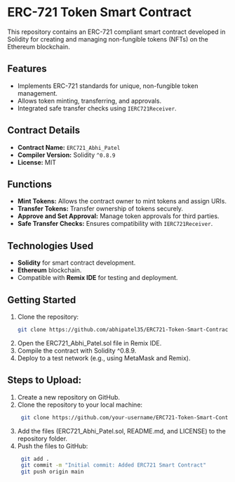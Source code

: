 # ERC-721 Token Smart Contract

This repository contains an ERC-721 compliant smart contract developed in Solidity for creating and managing non-fungible tokens (NFTs) on the Ethereum blockchain.

## Features
- Implements ERC-721 standards for unique, non-fungible token management.
- Allows token minting, transferring, and approvals.
- Integrated safe transfer checks using `IERC721Receiver`.

## Contract Details
- **Contract Name:** `ERC721_Abhi_Patel`
- **Compiler Version:** Solidity `^0.8.9`
- **License:** MIT

## Functions
- **Mint Tokens:** Allows the contract owner to mint tokens and assign URIs.
- **Transfer Tokens:** Transfer ownership of tokens securely.
- **Approve and Set Approval:** Manage token approvals for third parties.
- **Safe Transfer Checks:** Ensures compatibility with `IERC721Receiver`.

## Technologies Used
- **Solidity** for smart contract development.
- **Ethereum** blockchain.
- Compatible with **Remix IDE** for testing and deployment.

## Getting Started
1. Clone the repository:
   ```bash
   git clone https://github.com/abhipatel35/ERC721-Token-Smart-Contract.git

2. Open the ERC721_Abhi_Patel.sol file in Remix IDE.
3. Compile the contract with Solidity ^0.8.9.
4. Deploy to a test network (e.g., using MetaMask and Remix).

## Steps to Upload:
1. Create a new repository on GitHub.
2. Clone the repository to your local machine:
   ```bash
    git clone https://github.com/your-username/ERC721-Token-Smart-Contract.git
3. Add the files (ERC721_Abhi_Patel.sol, README.md, and LICENSE) to the repository folder.
4. Push the files to GitHub:
   ```bash
    git add .
    git commit -m "Initial commit: Added ERC721 Smart Contract"
    git push origin main
